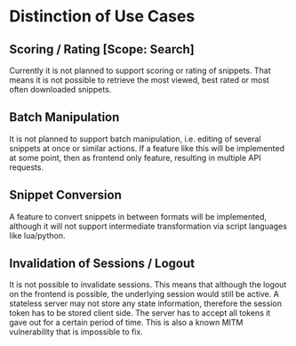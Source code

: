 # Distinction of Use Cases

## Scoring / Rating [Scope: Search]

Currently it is not planned to support scoring or rating of snippets. That means it is not possible to retrieve the most viewed, best rated or most often downloaded snippets.

## Batch Manipulation

It is not planned to support batch manipulation, i.e. editing of several snippets at once or similar actions. If a feature like this will be implemented at some point, then as frontend only feature, resulting in multiple API requests.

## Snippet Conversion

A feature to convert snippets in between formats will be implemented, although it will not support intermediate transformation via script languages like lua/python.

## Invalidation of Sessions / Logout

It is not possible to invalidate sessions. This means that although the logout on the frontend is possible, the underlying session would still be active. A stateless server may not store any state information, therefore the session token has to be stored client side. The server has to accept all tokens it gave out for a certain period of time. This is also a known MITM vulnerability that is impossible to fix.
